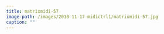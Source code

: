 ```yaml
---
title: matrixmidi-57
image-path: /images/2018-11-17-midictrl1/matrixmidi-57.jpg
caption: ""
---
```

